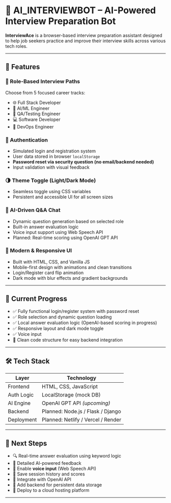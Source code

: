 # 🤖 AI_INTERVIEWBOT – AI-Powered Interview Preparation Bot

**InterviewAce** is a browser-based interview preparation assistant designed to help job seekers practice and improve their interview skills across various tech roles.

---

## 🚀 Features

### 🎯 Role-Based Interview Paths  
Choose from 5 focused career tracks:
- 🌐 Full Stack Developer  
- 🧠 AI/ML Engineer  
- 🧪 QA/Testing Engineer  
- 💻 Software Developer  
- 🚀 DevOps Engineer  

### 🔐 Authentication  
- Simulated login and registration system  
- User data stored in browser `localStorage`  
- **Password reset via security question (no email/backend needed)**  
- Input validation with visual feedback

### 🌗 Theme Toggle (Light/Dark Mode)  
- Seamless toggle using CSS variables  
- Persistent and accessible UI for all screen sizes

### 🤖 AI-Driven Q&A Chat  
- Dynamic question generation based on selected role  
- Built-in answer evaluation logic  
- Voice input support using Web Speech API  
- Planned: Real-time scoring using OpenAI GPT API  

### 🎨 Modern & Responsive UI  
- Built with HTML, CSS, and Vanilla JS  
- Mobile-first design with animations and clean transitions  
- Login/Register card flip animation  
- Dark mode with blur effects and gradient backgrounds  

---

## 📍 Current Progress

- ✅ Fully functional login/register system with password reset  
- ✅ Role selection and dynamic question loading  
- ✅ Local answer evaluation logic (OpenAI-based scoring in progress)  
- ✅ Responsive layout and dark mode toggle  
- ✅ Voice input  
- 🧠 Clean code structure for easy backend integration  

---

## 🛠 Tech Stack

| Layer      | Technology             |
|------------|------------------------|
| Frontend   | HTML, CSS, JavaScript  |
| Auth Logic | LocalStorage (mock DB) |
| AI Engine  | OpenAI GPT API *(upcoming)* |
| Backend    | Planned: Node.js / Flask / Django |
| Deployment | Planned: Netlify / Vercel / Render |

---

## 📌 Next Steps

- 🔍 Real-time answer evaluation using keyword logic  
- 💬 Detailed AI-powered feedback  
- 🎤 Enable **voice input** (Web Speech API)  
- 🧾 Save session history and scores  
- 🔗 Integrate with OpenAI API  
- 💾 Add backend for persistent data storage  
- 🚀 Deploy to a cloud hosting platform

---


